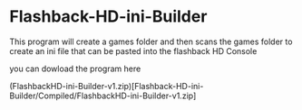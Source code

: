 # Flashback-HD-ini-Builder
This program will create a games folder and then scans the games folder to create an ini file that can be pasted into the flashback HD Console

you can dowload the program here 

(FlashbackHD-ini-Builder-v1.zip)[Flashback-HD-ini-Builder/Compiled/FlashbackHD-ini-Builder-v1.zip]
